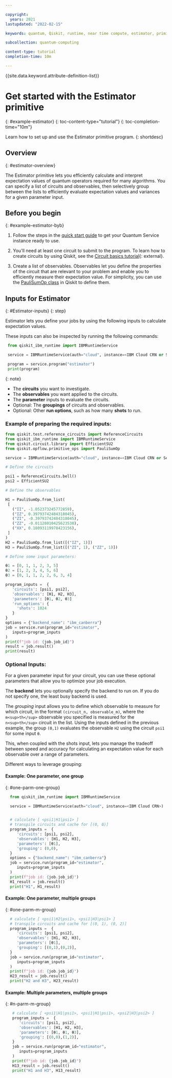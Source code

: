 ```yaml
---

copyright:
  years: 2021
lastupdated: "2022-02-15"

keywords: quantum, Qiskit, runtime, near time compute, estimator, primitive

subcollection: quantum-computing

content-type: tutorial
completion-time: 10m

---
```


{{site.data.keyword.attribute-definition-list}}

# Get started with the Estimator primitive
{: #example-estimator}
{: toc-content-type="tutorial"}
{: toc-completion-time="10m"}

Learn how to set up and use the Estimator primitive program.
{: shortdesc}

## Overview
{: #estimator-overview}

The Estimator primitive lets you efficiently calculate and interpret expectation values of quantum operators required for many algorithms. You can specify a list of circuits and observables, then selectively group between the lists to efficiently evaluate expectation values and variances for a given parameter input.  


## Before you begin
{: #example-estimator-byb}

1. Follow the steps in the [quick start guide](/docs/quantum-computing?topic=quantum-computing-quickstart) to get your Quantum Service instance ready to use.

2. You'll need at least one circuit to submit to the program. To learn how to create circuits by using Qiskit, see the [Circuit basics tutorial](https://qiskit.org/documentation/tutorials/circuits/01_circuit_basics.html){: external}.

3. Create a list of observables. Observables let you define the properties of the circuit that are relevant to your problem and enable you to efficiently measure their expectation value. For simplicity, you can use the [PauliSumOp class](https://qiskit.org/documentation/stubs/qiskit.opflow.primitive_ops.html#module-qiskit.opflow.primitive_ops) in Qiskit to define them.

## Inputs for Estimator
{: #Estimator-inputs}
{: step}

Estimator lets you define your jobs by using the following inputs to calculate expectation values.

These inputs can also be inspected by running the following commands:

  ```Python
   from qiskit_ibm_runtime import IBMRuntimeService

   service = IBMRuntimeService(auth="cloud", instance=<IBM Cloud CRN or Service Name>)

   program = service.program("estimator")
   print(program)
  ```
  {: note}


* The **circuits** you want to investigate.
* The **observables** you want applied to the circuits.
* The **parameter** inputs to evaluate the circuits.
* Optional: The **groupings** of circuits and observables.
* Optional: Other **run options**, such as how many **shots** to run.

### Example of preparing the required inputs:

   ```Python
   from qiskit.test.reference_circuits import ReferenceCircuits
   from qiskit_ibm_runtime import IBMRuntimeService
   from qiskit.circuit.library import EfficientSU2
   from qiskit.opflow.primitive_ops import PauliSumOp

   service = IBMRuntimeService(auth="cloud", instance=<IBM Cloud CRN or Service Name>)

   # Define the circuits

   psi1 = ReferenceCircuits.bell()
   psi2 = EfficientSU2

   # Define the observables

   H1 = PauliSumOp.from_list(
    [
      ("II", -1.052373245772859),
      ("IZ", 0.39793742484318045),
      ("ZI", -0.39793742484318045),
      ("ZZ", -0.01128010425623538),
      ("XX", 0.18093119978423156),
    ]
   )
   H2 = PauliSumOp.from_list([("IZ", 1)])
   H3 = PauliSumOp.from_list([("ZI", 1), ("ZZ", 1)])

   # Define some input parameters:

   θ1 = [0, 1, 1, 2, 3, 5]
   θ2 = [1, 2, 3, 4, 5, 6]
   θ3 = [0, 1, 1, 2, 2, 6, 3, 4]

   program_inputs =  {
      'circuits': [psi1, psi2],
      'observables': [H1, H2, H3],
      'parameters': [θ1, θ2, θ3]
      'run_options': {
        'shots': 1024
      }
   }
   options = {"backend_name": "ibm_canberra"}
   job = service.run(program_id="estimator",
      inputs=program_inputs
   )
   print(f"job id: {job.job_id}")
   result = job.result()
   print(result)

   ```

### Optional Inputs:

For a given parameter input for your circuit, you can use these optional parameters that allow you to optimize your job execution.

The **backend** lets you optionally specify the backend to run on.  If you do not specify one, the least busy backend is used.

The *grouping* input allows you to define which observable to measure for which circuit, in the format `(circuit_n, observable_m)`, where the `m<sup>th</sup>` observable you specified is measured for the `n<sup>th</sup>` circuit in the list. Using the inputs defined in the previous example, the group `(0,1)` evaluates the observable `H2` using the circuit `psi1` for some input `θ`.

This, when coupled with the shots input, lets you manage the tradeoff between speed and accuracy for calculating an expectation value for each observable over a range of parameters.

Different ways to leverage grouping:

#### Example: One parameter, one group
{: #one-parm-one-group}

 ```python
   from qiskit_ibm_runtime import IBMRuntimeService

   service = IBMRuntimeService(auth="cloud", instance=<IBM Cloud CRN>)


   # calculate [ <psi1|H1|psi1> ]
   # transpile circuits and cache for [(0, 0)]
   program_inputs =  {
      'circuits': [psi1, psi2],
      'observables': [H1, H2, H3],
      'parameters': [θ1],
      'grouping': (0,0),
   }
   options = {"backend_name": "ibm_canberra"}
   job = service.run(program_id="estimator",
      inputs=program_inputs
   )
   print(f"job id: {job.job_id}")
   H1_result = job.result()
   print("H1", H1_result)

 ```

#### Example: One parameter, multiple groups
{: #one-parm-m-group}

 ```python
   # calculate [ <psi1|H2|psi1>, <psi1|H3|psi1> ]
   # transpile circuits and cache for [(0, 1), (0, 2)]
   program_inputs =  {
      'circuits': [psi1, psi2],
      'observables': [H1, H2, H3],
      'parameters': [θ1],
      'grouping': [(0,1),(0,2)],
   }
   job = service.run(program_id="estimator",
      inputs=program_inputs
   )
   print(f"job id: {job.job_id}")
   H23_result = job.result()
   print("H2 and H3", H23_result)
 ```

#### Example: Multiple parameters, multiple groups
{: #n-parm-m-group}

```python
   # calculate [ <psi1|H1|psi1>, <psi1|H1|psi1>, <psi2|H3|psi2> ]
   program_inputs =  {
      'circuits': [psi1, psi2],
      'observables': [H1, H2, H3],
      'parameters': [θ1, θ1, θ3],
      'grouping': [(0,0),(1,2)],
   }
   job = service.run(program_id="estimator",
      inputs=program_inputs
   )
   print(f"job id: {job.job_id}")
   H13_result = job.result()
   print("H1 and H3", H13_result)
 ```
